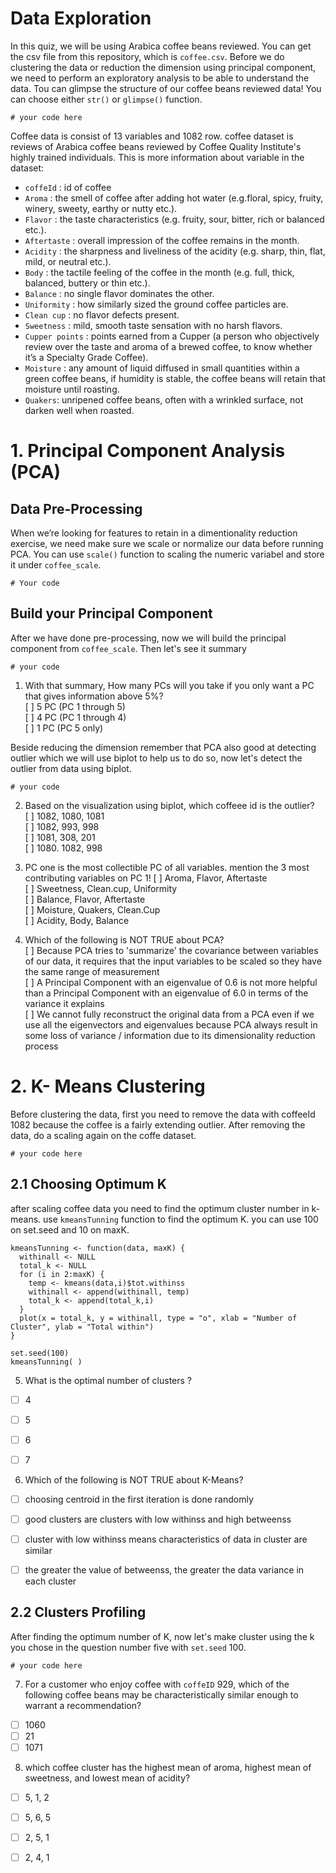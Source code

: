 # Data Exploration
  
In this quiz, we will be using Arabica coffee beans reviewed. You can get the csv file from this repository, which is `coffee.csv`. Before we do clustering the data or reduction the dimension using principal component, we need to perform an exploratory analysis to be able to understand the data. Tou can glimpse the structure of our coffee beans reviewed data! You can choose either `str()` or `glimpse()` function.

```
# your code here  
```

Coffee data is consist of 13 variables and 1082 row. coffee dataset is reviews of Arabica coffee beans reviewed by Coffee Quality Institute's highly trained individuals. This is more information about variable in the dataset:    

- `coffeId` : id of coffee    
- `Aroma` : the smell of coffee after adding hot water (e.g.floral, spicy, fruity, winery, sweety, earthy or nutty etc.).    
- `Flavor` : the taste characteristics (e.g. fruity, sour, bitter, rich or balanced etc.).    
- `Aftertaste` : overall impression of the coffee remains in the month.    
- `Acidity` : the sharpness and liveliness of the acidity (e.g. sharp, thin, flat, mild, or neutral etc.).    
- `Body` : the tactile feeling of the coffee in the month (e.g. full, thick, balanced, buttery or thin etc.).    
- `Balance` : no single flavor dominates the other.    
- `Uniformity` : how similarly sized the ground coffee particles are.    
- `Clean cup` : no flavor defects present.    
- `Sweetness` : mild, smooth taste sensation with no harsh flavors.    
- `Cupper points` : points earned from a Cupper (a person who objectively review over the taste and aroma of a brewed coffee, to know whether it’s a Specialty Grade Coffee).    
- `Moisture` : any amount of liquid diffused in small quantities within a green coffee beans, if humidity is stable, the coffee beans will retain that moisture until roasting.    
- `Quakers`: unripened coffee beans, often with a wrinkled surface, not darken well when roasted.    

# 1. Principal Component Analysis (PCA)

## Data Pre-Processing

When we’re looking for features to retain in a dimentionality reduction exercise, we need make sure we scale or normalize our data before running PCA. You can use `scale()` function to scaling the numeric variabel and store it under `coffee_scale`.

```
# Your code
```


## Build your Principal Component
After we have done pre-processing, now we will build the principal component from `coffee_scale`. Then let's see it summary

```
# your code
```

1. With that summary, How many PCs will you take if you only want a PC that gives information above 5%?    
  [ ] 5 PC (PC 1 through 5)    
  [ ] 4 PC (PC 1 through 4)    
  [ ] 1 PC (PC 5 only)    
  

Beside reducing the dimension remember that PCA also good at detecting outlier which we will use biplot to help us to do so, now let's detect the outlier from data using biplot.    
```
# your code
```

2. Based on the visualization using biplot, which coffeee id is the outlier?    
  [ ] 1082, 1080, 1081    
  [ ] 1082, 993, 998    
  [ ] 1081, 308, 201    
  [ ] 1080. 1082, 998    
  
3. PC one is the most collectible PC of all variables. mention the 3 most contributing variables on PC 1!
  [ ] Aroma, Flavor, Aftertaste    
  [ ] Sweetness, Clean.cup, Uniformity    
  [ ] Balance, Flavor, Aftertaste    
  [ ] Moisture, Quakers, Clean.Cup    
  [ ] Acidity, Body, Balance     


4. Which of the following is NOT TRUE about PCA?     
  [ ] Because PCA tries to 'summarize' the covariance between variables of our data, it requires that the input variables to be scaled so they have the same range of measurement    
  [ ] A Principal Component with an eigenvalue of 0.6 is not more helpful than a Principal Component with an eigenvalue of 6.0 in terms of the variance it explains    
  [ ] We cannot fully reconstruct the original data from a PCA even if we use all the eigenvectors and eigenvalues because PCA always result in some loss of variance / information due to its dimensionality reduction process    
  
# 2. K- Means Clustering

Before clustering the data, first you need to remove the data with coffeeId 1082 because the coffee is a fairly extending outlier. After removing the data, do a scaling again on the coffe dataset.    

```
# your code here

```

## 2.1 Choosing Optimum K
after scaling coffee data you need to find the optimum cluster number in k-means. use `kmeansTunning` function to find the optimum K. you can use 100 on set.seed and 10 on maxK.    

```
kmeansTunning <- function(data, maxK) {
  withinall <- NULL
  total_k <- NULL
  for (i in 2:maxK) {
    temp <- kmeans(data,i)$tot.withinss
    withinall <- append(withinall, temp)
    total_k <- append(total_k,i)
  }
  plot(x = total_k, y = withinall, type = "o", xlab = "Number of Cluster", ylab = "Total within")
}

set.seed(100)
kmeansTunning( )

```

5. What is the optimal number of clusters ?    
  - [ ] 4    
  - [ ] 5    
  - [ ] 6   
  - [ ] 7


6. Which of the following is NOT TRUE about K-Means?       
  - [ ] choosing centroid in the first iteration is done randomly
  - [ ] good clusters are clusters with low withinss and high betweenss
  - [ ] cluster with low withinss means characteristics of data in cluster are similar
  - [ ] the greater the value of betweenss, the greater the data variance in each cluster     
  

## 2.2 Clusters Profiling
After finding the optimum number of K, now let's make cluster using the k you chose in the question number five with `set.seed` 100.

```
# your code here
```

7. For a customer who enjoy coffee with `coffeID` 929, which of the following coffee beans may be characteristically similar enough to warrant a recommendation?     
  - [ ] 1060    
  - [ ] 21    
  - [ ] 1071    
  
8. which coffee cluster has the highest mean of aroma, highest mean of sweetness, and lowest mean of acidity?
  - [ ] 5, 1, 2    
  - [ ] 5, 6, 5    
  - [ ] 2, 5, 1    
  - [ ] 2, 4, 1    

